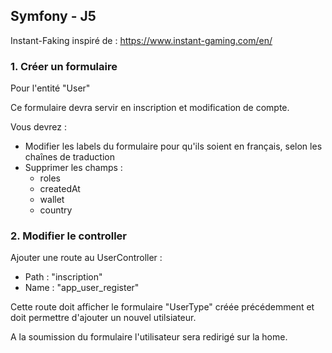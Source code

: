 
## Symfony - J5


Instant-Faking inspiré de : https://www.instant-gaming.com/en/


### 1. Créer un formulaire


Pour l'entité "User"


Ce formulaire devra servir en inscription et modification de compte.


Vous devrez :
- Modifier les labels du formulaire pour qu'ils soient en français, selon les chaînes de traduction
- Supprimer les champs :
  - roles
  - createdAt
  - wallet
  - country


### 2. Modifier le controller


Ajouter une route au UserController :
- Path : "inscription"
- Name : "app_user_register"


Cette route doit afficher le formulaire "UserType" créée précédemment et doit permettre d'ajouter un nouvel utilsiateur.

A la soumission du formulaire l'utilisateur sera redirigé sur la home.
